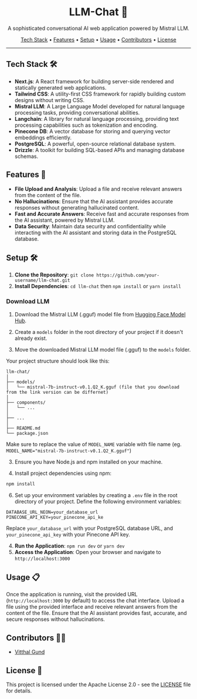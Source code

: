 <h1 align="center">LLM-Chat 🤖</h1>

<p align="center">
  A sophisticated conversational AI web application powered by Mistral LLM.
</p>

<p align="center">
  <a href="#tech-stack">Tech Stack</a> •
  <a href="#features">Features</a> •
  <a href="#setup">Setup</a> •
  <a href="#usage">Usage</a> •
  <a href="#contributors">Contributors</a> •
  <a href="#license">License</a>
</p>

---

## Tech Stack 🛠️

- **Next.js**: A React framework for building server-side rendered and statically generated web applications.
- **Tailwind CSS**: A utility-first CSS framework for rapidly building custom designs without writing CSS.
- **Mistral LLM**: A Large Language Model developed for natural language processing tasks, providing conversational abilities.
- **Langchain**: A library for natural language processing, providing text processing capabilities such as tokenization and encoding.
- **Pinecone DB**: A vector database for storing and querying vector embeddings efficiently.
- **PostgreSQL**: A powerful, open-source relational database system.
- **Drizzle**: A toolkit for building SQL-based APIs and managing database schemas.

## Features 🚀

- **File Upload and Analysis**: Upload a file and receive relevant answers from the content of the file.
- **No Hallucinations**: Ensure that the AI assistant provides accurate responses without generating hallucinated content.
- **Fast and Accurate Answers**: Receive fast and accurate responses from the AI assistant, powered by Mistral LLM.
- **Data Security**: Maintain data security and confidentiality while interacting with the AI assistant and storing data in the PostgreSQL database.

## Setup 🛠️

1. **Clone the Repository**: `git clone https://github.com/your-username/llm-chat.git`
2. **Install Dependencies**: `cd llm-chat` then `npm install` or `yarn install`

### Download LLM

1. Download the Mistral LLM (.gguf) model file from [Hugging Face Model Hub](https://huggingface.co/TheBloke/Mistral-7B-Instruct-v0.1-GGUF/tree/main).
   
2. Create a `models` folder in the root directory of your project if it doesn't already exist.

3. Move the downloaded Mistral LLM model file (.gguf) to the `models` folder.

Your project structure should look like this:

```
llm-chat/
│
├── models/
│   └── mistral-7b-instruct-v0.1.Q2_K.gguf (file that you download from the link version can be differnet)
│
├── components/
│   └── ...
│
├── ...
│
├── README.md
└── package.json
```
Make sure to replace the value of `MODEL_NAME` variable with file name (eg. `MODEL_NAME="mistral-7b-instruct-v0.1.Q2_K.gguf"`)

3. Ensure you have Node.js and npm installed on your machine.

4. Install project dependencies using npm:

```bash
npm install
```

6. Set up your environment variables by creating a `.env` file in the root directory of your project. Define the following environment variables:

```env
DATABASE_URL_NEON=your_database_url
PINECONE_API_KEY=your_pinecone_api_ke
```

Replace `your_database_url` with your PostgreSQL database URL, and `your_pinecone_api_key` with your Pinecone API key.

4. **Run the Application**: `npm run dev` or `yarn dev`
5. **Access the Application**: Open your browser and navigate to `http://localhost:3000`

## Usage 📋

Once the application is running, visit the provided URL (`http://localhost:3000` by default) to access the chat interface. Upload a file using the provided interface and receive relevant answers from the content of the file. Ensure that the AI assistant provides fast, accurate, and secure responses without hallucinations.

## Contributors 👨‍💻

- [Vitthal Gund](https://github.com/VitthalGund)

## License 📝

This project is licensed under the Apache License 2.0 - see the [LICENSE](LICENSE) file for details.
